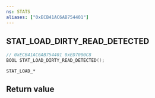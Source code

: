 ```yaml
---
ns: STATS
aliases: ["0xECB41AC6AB754401"]
---
```

## STAT_LOAD_DIRTY_READ_DETECTED

```c
// 0xECB41AC6AB754401 0xED7000C8
BOOL STAT_LOAD_DIRTY_READ_DETECTED();
```

```
STAT_LOAD_*
```

## Return value
